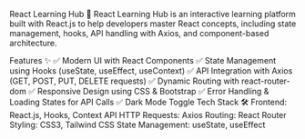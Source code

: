 React Learning Hub 🚀
React Learning Hub is an interactive learning platform built with React.js to help developers master React concepts, including state management, hooks, API handling with Axios, and component-based architecture.

Features ✨
✅ Modern UI with React Components
✅ State Management using Hooks (useState, useEffect, useContext)
✅ API Integration with Axios (GET, POST, PUT, DELETE requests)
✅ Dynamic Routing with react-router-dom
✅ Responsive Design using CSS & Bootstrap
✅ Error Handling & Loading States for API Calls
✅ Dark Mode Toggle
Tech Stack 🛠
Frontend: React.js, Hooks, Context API
HTTP Requests: Axios
Routing: React Router
Styling: CSS3, Tailwind CSS
State Management: useState, useEffect
